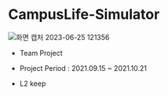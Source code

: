 # CampusLife-Simulator
![화면 캡처 2023-06-25 121356](https://github.com/binhao22/CampusLife-Simulator/assets/73528043/713e32a0-adf0-4034-82fc-d69c2e5b35ff)
* Team Project
* Project Period : 2021.09.15 ~ 2021.10.21

* L2 keep
